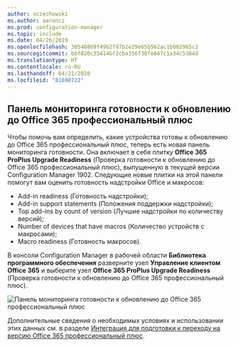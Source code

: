 ```yaml
---
author: aczechowski
ms.author: aaroncz
ms.prod: configuration-manager
ms.topic: include
ms.date: 04/26/2019
ms.openlocfilehash: 30540869f49b2f87b2e29e65b562ac1b002965c2
ms.sourcegitcommit: bbf820c35414bf2cba356f30fe047c1a34c5384d
ms.translationtype: HT
ms.contentlocale: ru-RU
ms.lasthandoff: 04/21/2020
ms.locfileid: "81698722"
---
```

## <a name="office-365-proplus-upgrade-readiness-dashboard"></a><a name="bkmk_o365"></a> Панель мониторинга готовности к обновлению до Office 365 профессиональный плюс

<!--4021125-->
Чтобы помочь вам определить, какие устройства готовы к обновлению до Office 365 профессиональный плюс, теперь есть новая панель мониторинга готовности. Она включает в себя плитку **Office 365 ProPlus Upgrade Readiness** (Проверка готовности к обновлению до Office 365 профессиональный плюс), выпущенную в текущей версии Configuration Manager 1902. Следующие новые плитки на этой панели помогут вам оценить готовность надстройки Office и макросов:

- Add-in readiness (Готовность надстройки);
- Add-in support statements (Положения поддержки надстройки);
- Top add-ins by count of version (Лучшие надстройки по количеству версий);
- Number of devices that have macros (Количество устройств с макросами);
- Macro readiness (Готовность макросов).

В консоли Configuration Manager в рабочей области **Библиотека программного обеспечения** разверните узел **Управление клиентом Office 365** и выберите узел **Office 365 ProPlus Upgrade Readiness** (Проверка готовности к обновлению до Office 365 профессиональный плюс).

![Панель мониторинга готовности к обновлению до Office 365 профессиональный плюс](../../media/4021125-o365-dashboard.png)

Дополнительные сведения о необходимых условиях и использовании этих данных см. в разделе [Интеграция для подготовки к переходу на версию Office 365 профессиональный плюс](https://docs.microsoft.com/sccm/sum/deploy-use/office-365-dashboard#bkmk_o365_readiness).
